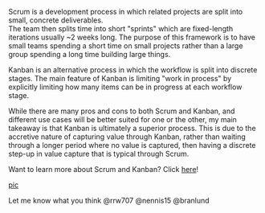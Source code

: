 Scrum is a development process in which related projects are split into small, concrete deliverables.  
The team then splits time into short "sprints" which are fixed-length iterations usually ~2 weeks long.
The purpose of this framework is to have small teams spending a short time on small projects rather than a large group spending a long time building large things.

Kanban is an alternative process in which the workflow is split into discrete stages.
The main feature of Kanban is limiting "work in process" by explicitly limiting how many items can be in progress at each workflow stage.

While there are many pros and cons to both Scrum and Kanban, and different use cases will be better suited for one or the other,
my main takeaway is that Kanban is ultimately a superior process.
This is due to the accretive nature of capturing value through Kanban, rather than waiting through a longer period where no value is captured,
then having a discrete step-up in value capture that is typical through Scrum.

Want to learn more about Scrum and Kanban? Click [here](http://vinuity.com/wp-content/uploads/2014/08/WP-Utilizing-Scrum-vs-Kanban.pdf)!

[pic](http://www.boylesoftware.com/blog/wp-content/uploads/2014/11/400x269_scrum_vs_kanban.jpg)

Let me know what you think @rrw707 @nennis15 @branlund
